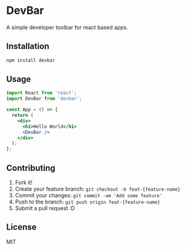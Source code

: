 # DevBar

A simple developer toolbar for react based apps.

## Installation

```bash
npm install devbar
```

## Usage

```jsx
import React from 'react';
import DevBar from 'devbar';

const App = () => {
  return (
    <div>
      <h1>Hello World</h1>
      <DevBar />
    </div>
  );
};

```

## Contributing

1. Fork it!
2. Create your feature branch: `git checkout -b feat-{feature-name}`
3. Commit your changes: `git commit -am 'Add some feature'`
4. Push to the branch: `git push origin feat-{feature-name}`
5. Submit a pull request :D

## License
MIT


